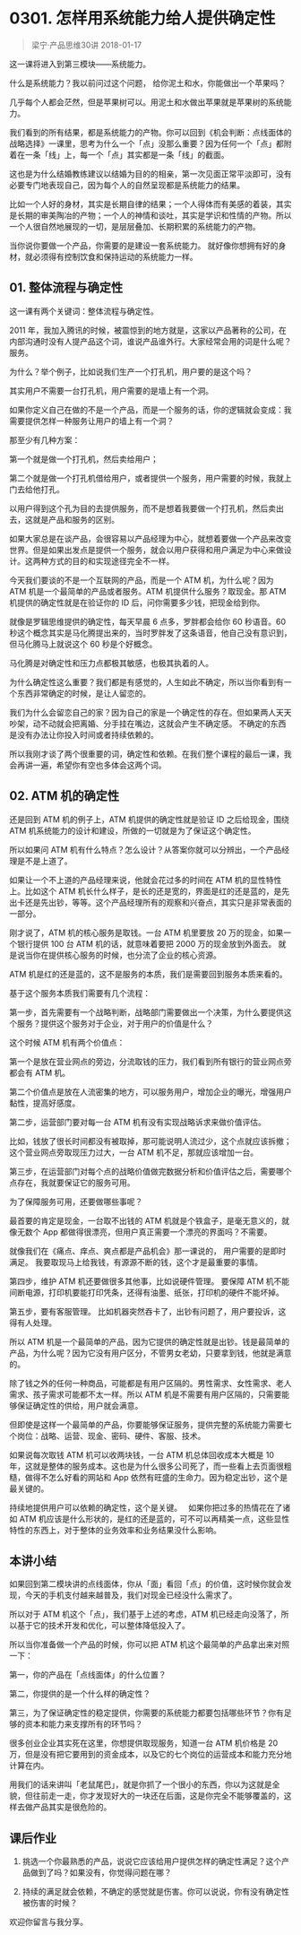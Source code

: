 # 0301. 怎样用系统能力给人提供确定性
> 梁宁·产品思维30讲
2018-01-17

这一课将进入到第三模块——系统能力。

什么是系统能力？我以前问过这个问题， 给你泥土和水，你能做出一个苹果吗？

几乎每个人都会茫然，但是苹果树可以。用泥土和水做出苹果就是苹果树的系统能力。

我们看到的所有结果，都是系统能力的产物。你可以回到《机会判断：点线面体的战略选择》一课里，思考为什么一个「点」没那么重要？因为任何一个「点」都附着在一条「线」上，每一个「点」其实都是一条「线」的截面。

这也是为什么结婚教练建议以结婚为目的的相亲，第一次见面正常平淡即可，没有必要专门地表现自己，因为每个人的自然呈现都是系统能力的结果。

比如一个人好的身材，其实是长期自律的结果；一个人得体而有美感的着装，其实是长期的审美陶冶的产物；一个人的神情和谈吐，其实是学识和性情的产物。所以一个人很自然地展现的一切，是层层叠加、长期积累的系统能力的产物。

当你说你要做一个产品，你需要的是建设一套系统能力。 就好像你想拥有好的身材，就必须得有控制饮食和保持运动的系统能力一样。

## 01. 整体流程与确定性

这一课有两个关键词：整体流程与确定性。

2011 年，我加入腾讯的时候，被震惊到的地方就是，这家以产品著称的公司，在内部沟通时没有人提产品这个词，谁说产品谁外行。大家经常会用的词是什么呢？ 服务。

为什么？举个例子，比如说我们生产一个打孔机，用户要的是这个吗？

其实用户不需要一台打孔机，用户需要的是墙上有一个洞。

如果你定义自己在做的不是一个产品，而是一个服务的话，你的逻辑就会变成：我需要提供怎样一种服务让用户的墙上有一个洞？

那至少有几种方案：

第一个就是做一个打孔机，然后卖给用户；

第二个就是做一个打孔机借给用户，或者提供一个服务，用户需要的时候，我就上门去给他打孔。

以用户得到这个孔为目的去提供服务，而不是想着我要做一个打孔机，然后卖出去，这就是产品和服务的区别。

如果大家总是在谈产品，会很容易以产品经理为中心，就想着要做一个产品来改变世界。但是如果出发点是提供一个服务，就会以用户获得和用户满足为中心来做设计。这两种方式的目的和实现途径完全不一样。

今天我们要谈的不是一个互联网的产品，而是一个 ATM 机，为什么呢？因为 ATM 机是一个最简单的产品或者服务。ATM 机提供什么服务？取现金。那 ATM 机提供的确定性就是在验证你的 ID 后，问你需要多少钱，把现金给到你。

就像是罗辑思维提供的确定性，每天早晨 6 点多，罗胖都会给你 60 秒语音。60 秒这个概念其实是马化腾提出来的，当时罗胖发了这条语音，他自己没有意识到，但马化腾马上就说这个 60 秒是个好概念。

马化腾是对确定性和压力点都极其敏感，也极其执着的人。

为什么确定性这么重要？我们都是有感觉的，人生如此不确定，所以当你看到有一个东西非常确定的时候，是让人留恋的。

我们为什么会留恋自己的家？因为自己的家是一个确定性的存在。但如果两人天天吵架，动不动就会把离婚、分手挂在嘴边，这就会产生不确定感。 不确定的东西是没有办法让你投入时间或者持续依赖的。

所以我刚才谈了两个很重要的词，确定性和依赖。在我们整个课程的最后一课，我会再讲一遍，希望你有空也多体会这两个词。

## 02. ATM 机的确定性

还是回到 ATM 机的例子上，ATM 机提供的确定性就是验证 ID 之后给现金，围绕 ATM 机系统能力的设计和建设，所做的一切就是为了保证这个确定性。

所以如果问 ATM 机有什么特点？怎么设计？从答案你就可以分辨出，一个产品经理是不是上道了。

如果让一个不上道的产品经理来说，他就会花过多的时间在 ATM 机的显性特性上。比如这个 ATM 机长什么样子，是长的还是宽的，界面是红的还是蓝的，是先出卡还是先出钞，等等。这个产品经理所有的观察和兴奋点，其实只是非常表面的一部分。

刚才说了，ATM 机的核心服务是取钱。一台 ATM 机里要放 20 万的现金，如果一个银行提供 100 台 ATM 机的话，就意味着要把 2000 万的现金放到外面去。 就是说当你在提供核心服务的时候，也分流了企业的核心资源。

ATM 机是红的还是蓝的，这不是服务的本质，我们是需要回到服务本质来看的。

基于这个服务本质我们需要有几个流程：

第一步，首先需要有一个战略判断，战略部门需要做出一个决策，为什么要提供这个服务？提供这个服务对于企业，对于用户的价值是什么？

这个时候 ATM 机有两个价值点：

第一个是放在营业网点的旁边，分流取钱的压力，我们看到所有银行的营业网点旁都会有 ATM 机。

第二个价值点是放在人流密集的地方，可以服务用户，增加企业的曝光，增强用户黏性，提高好感度。

第二步，运营部门要对每一台 ATM 机有没有实现战略诉求来做价值评估。

比如，钱放了很长时间都没有被取掉，那可能说明人流过少，这个点就应该拆撤；这个营业网点旁取现压力过大，一台 ATM 机不足，那就应该增加一台。

第三步，在运营部门对每个点的战略价值做完数据分析和价值评估之后，需要哪个点存在，我就要保证它的服务可用。

为了保障服务可用，还要做哪些事呢？

最首要的肯定是现金，一台取不出钱的 ATM 机就是个铁盒子，是毫无意义的，就像无数个 App 都做得很漂亮，但用户真正需要一个漂亮的界面吗？不需要。

就像我们在《痛点、痒点、爽点都是产品机会》那一课说的， 用户需要的是即时满足。 我要取现马上给我钱，有源源不断的钱，这个才是最重要的事情。

第四步，维护 ATM 机还要做很多其他事，比如说硬件管理。 要保障 ATM 机不能间断电源，打印机要能打印凭条，还得有油墨、纸张，打印机的硬件不能坏掉。

第五步，要有客服管理。 比如机器突然吞卡了，出钞有问题了，用户要投诉，这得有人处理。

所以 ATM 机是一个最简单的产品，因为它提供的确定性就是出钞。钱是最简单的产品，为什么呢？因为它没有用户区分，不管男女老幼，只要拿到钱，他就是满意的。

除了钱之外的任何一种商品，可能都是有用户区隔的。男性需求、女性需求、老人需求、孩子需求可能都不太一样。所以 ATM 机是不需要有用户区隔的，只需要能够保证确定性的供给，用户就会满意。

但即使是这样一个最简单的产品，你要能够保证服务，提供完整的系统能力需要七个岗位：战略、运营、现金、密码、硬件、客服、技术。

如果说每次取钱 ATM 机可以收两块钱，一台 ATM 机总体回收成本大概是 10 年，这就是整体的服务成本。这也是为什么很多公司死了，而一些看上去页面很粗糙，做得不怎么好看的网站和 App 依然有旺盛的生命力。因为稳定出钞，这个是最关键的。

持续地提供用户可以依赖的确定性，这个是关键。
 
如果你把过多的热情花在了诸如 ATM 机应该是什么形状的，是红的还是蓝的，可不可以再精美一点，这些显性特性的东西上，对于整体的业务效率和业务结果没什么影响。

## 本讲小结

如果回到第二模块讲的点线面体，你从「面」看回「点」的价值，这时候你就会发现，今天的手机支付越来越普及，我们对现金已经没什么需求了。

所以对于 ATM 机这个「点」，我们基于上述的考虑，ATM 机已经走向没落了，所以基于它的技术开发和优化，可以整体降低投入了。

所以当你准备做一个产品的时候，你可以把 ATM 机这个最简单的产品拿出来对照一下：

第一，你的产品在「点线面体」的什么位置？

第二，你提供的是一个什么样的确定性？

第三，为了保证确定性的稳定提供，你需要的系统能力都要包括哪些环节？你有足够的资本和能力来支撑所有的环节吗？

很多创业企业其实死在这里，你想提供取现服务，知道一台 ATM 机价格是 20 万，但是没有把它要用到的资金成本，以及它的七个岗位的运营成本和能力充分地计算在内。

用我们的话来讲叫「老鼠尾巴」，就是你抓了一个很小的东西，你以为这就是全貌，但往前走一走，你才发现好大的一块还在后面，这是你完全不能够覆盖的，这样去做产品其实是很危险的。

## 课后作业

1. 挑选一个你最熟悉的产品，说说它应该给用户提供怎样的确定性满足？这个产品做到了吗？如果没有，你觉得问题在哪？

2. 持续的满足就会依赖，不确定的感觉就是伤害。你可以说说，你有没有确定性被伤害的时候？

欢迎你留言与我分享。